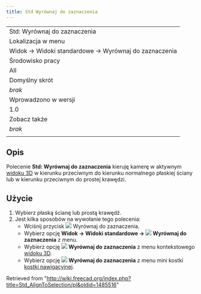 ```yaml
---
title: Std Wyrównaj do zaznaczenia
---
```

|  |
| --- |
| Std: Wyrównaj do zaznaczenia |
| Lokalizacja w menu |
| Widok → Widoki standardowe → Wyrównaj do zaznaczenia |
| Środowisko pracy |
| All |
| Domyślny skrót |
| *brak* |
| Wprowadzono w wersji |
| 1.0 |
| Zobacz także |
| *brak* |
|  |

## Opis

Polecenie **Std: Wyrównaj do zaznaczenia** kieruję kamerę w aktywnym [widoku 3D](/3D_view/pl "3D view/pl") w kierunku przeciwnym do kierunku normalnego płaskiej ściany lub w kierunku przeciwnym do prostej krawędzi.

## Użycie

1. Wybierz płaską ścianę lub prostą krawędź.
2. Jest kilka sposobów na wywołanie tego polecenia:
   * Wciśnij przycisk ![](/images/Std_AlignToSelection.svg) Wyrównaj do zaznaczenia.
   * Wybierz opcję **Widok → Widoki standardowe → ![](/images/Std_AlignToSelection.svg) Wyrównaj do zaznaczenia** z menu.
   * Wybierz opcję **![](/images/Std_AlignToSelection.svg) Wyrównaj do zaznaczenia** z menu kontekstowego [widoku 3D](/3D_view/pl "3D view/pl").
   * Wybierz opcję **![](/images/Std_AlignToSelection.svg) Wyrównaj do zaznaczenia** z menu mini kostki [kostki nawigacyjnej](/Navigation_Cube/pl "Navigation Cube/pl").

Retrieved from "<http://wiki.freecad.org/index.php?title=Std_AlignToSelection/pl&oldid=1485516>"